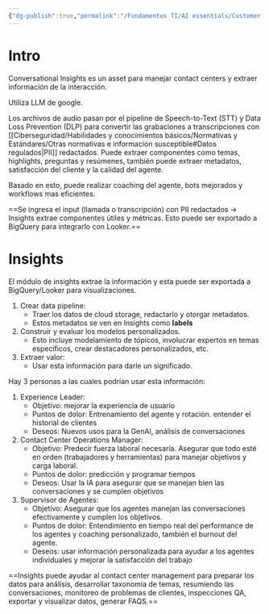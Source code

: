 ```yaml
---
{"dg-publish":true,"permalink":"/Fundamentos TI/AI essentials/Customer Engagement suite/Conversational Insights/Intro/"}
---
```


# Intro

Conversational Insights es un asset para manejar contact centers y extraer información de la interacción.

Utiliza LLM de google.

Los archivos de audio pasan por el pipeline de Speech-to-Text (STT) y Data Loss Prevention (DLP) para convertir las grabaciones a transcripciones con [[Ciberseguridad/Habilidades y conocimientos básicos/Normativas y Estándares/Otras normativas e información susceptible#Datos regulados\|PII]] redactados.
Puede extraer componentes como temas, highlights, preguntas y resúmenes, también puede extraer metadatos, satisfacción del cliente y la calidad del agente.

Basado en esto, puede realizar coaching del agente, bots mejorados y workflows mas eficientes.

==Se ingresa el input (llamada o transcripción) con PII redactados -> Insights extrae componentes útiles y métricas.
Esto puede ser exportado a BigQuery para integrarlo con Looker.==

# Insights

El módulo de insights extrae la información y esta puede ser exportada a BigQuery/Looker para visualizaciones. 

1. Crear data pipeline:
	- Traer los datos de cloud storage, redactarlo y otorgar metadatos.
	- Estos metadatos se ven en Insights como **labels**
2. Construir y evaluar los modelos personalizados.
	- Esto incluye modelamiento de tópicos, involucrar expertos en temas específicos, crear destacadores personalizados, etc.
3. Extraer valor:
	 - Usar esta información para darle un significado.

Hay 3 personas a las cuales podrían usar esta información:
1. Experience Leader:
	- Objetivo: mejorar la experiencia de usuario
	- Puntos de dolor: Entrenamiento del agente y rotación. entender el historial de clientes
	- Deseos: Nuevos usos para la GenAI, análisis de conversaciones
2. Contact Center Operations Manager:
	- Objetivo: Predecir fuerza laboral necesaria. Asegurar que todo esté en orden (trabajadores y herramientas) para manejar objetivos y carga laboral.
	- Puntos de dolor: predicción y programar tiempos
	- Deseos: Usar la IA para asegurar que se manejan bien las conversaciones y se cumplen objetivos
3. Supervisor de Agentes:
	- Objetivo: Asegurar que los agentes manejan las conversaciones efectivamente y cumplen los objetivos.
	- Puntos de dolor: Entendimiento en tiempo real del performance de los agentes y coaching personalizado, también el burnout del agente.
	- Deseos: usar información personalizada para ayudar a los agentes individuales y mejorar la satisfacción del trabajo

==Insights puede ayudar al contact center management para preparar los datos para análisis, desarrollar taxonomía de temas, resumiendo las conversaciones, monitoreo de problemas de clientes, inspecciones QA, exportar y visualizar datos, generar FAQS.==


